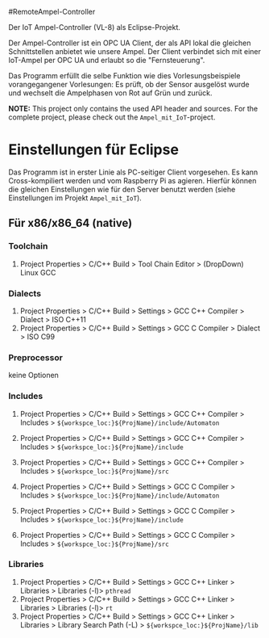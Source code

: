 #RemoteAmpel-Controller

Der IoT Ampel-Controller (VL-8) als Eclipse-Projekt.

Der Ampel-Controller ist ein OPC UA Client, der als API lokal die gleichen Schnittstellen anbietet wie unsere Ampel. Der Client verbindet sich mit einer IoT-Ampel per OPC UA und erlaubt so die "Fernsteuerung".

Das Programm erfüllt die selbe Funktion wie dies Vorlesungsbeispiele vorangegangener Vorlesungen: Es prüft, ob der Sensor ausgelöst wurde und wechselt die Ampelphasen von Rot auf Grün und zurück. 

**NOTE:** This project only contains the used API header and sources. For the complete project, please check out the `Ampel_mit_IoT`-project.

# Einstellungen für Eclipse

Das Programm ist in erster Linie als PC-seitiger Client vorgesehen. 
Es kann Cross-kompiliert werden und vom Raspberry Pi as agieren. Hierfür können die gleichen Einstellungen wie für den Server benutzt werden (siehe Einstellungen im Projekt `Ampel_mit_IoT`).

## Für x86/x86_64 (native)

### Toolchain

1. Project Properties >  C/C++ Build > Tool Chain Editor > (DropDown) Linux GCC

### Dialects
1. Project Properties >  C/C++ Build > Settings > GCC C++ Compiler > Dialect > ISO C++11
1. Project Properties >  C/C++ Build > Settings > GCC C Compiler > Dialect > ISO C99

### Preprocessor
keine Optionen

### Includes
1. Project Properties >  C/C++ Build > Settings > GCC C++ Compiler > Includes > `${workspce_loc:}${ProjName}/include/Automaton`
1. Project Properties >  C/C++ Build > Settings > GCC C++ Compiler > Includes > `${workspce_loc:}${ProjName}/include`
1. Project Properties >  C/C++ Build > Settings > GCC C++ Compiler > Includes > `${workspce_loc:}${ProjName}/src`

1. Project Properties >  C/C++ Build > Settings > GCC C Compiler > Includes > `${workspce_loc:}${ProjName}/include/Automaton`
1. Project Properties >  C/C++ Build > Settings > GCC C Compiler > Includes > `${workspce_loc:}${ProjName}/include`
1. Project Properties >  C/C++ Build > Settings > GCC C Compiler > Includes > `${workspce_loc:}${ProjName}/src`

### Libraries
1. Project Properties >  C/C++ Build > Settings > GCC C++ Linker > Libraries > Libraries (-l)> `pthread`
1. Project Properties >  C/C++ Build > Settings > GCC C++ Linker > Libraries > Libraries (-l)> `rt`
1. Project Properties >  C/C++ Build > Settings > GCC C++ Linker > Libraries > Library Search Path (-L) > `${workspce_loc:}${ProjName}/lib`
